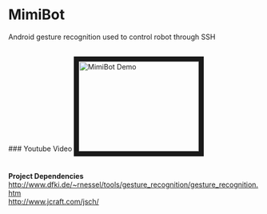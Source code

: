 # MimiBot
Android gesture recognition used to control robot through SSH

<br>### Youtube Video
<a href="https://youtu.be/7GmAC8g7FMA" target="_blank"><img src="http://img.youtube.com/vi/7GmAC8g7FMA/3.jpg" 
alt="MimiBot Demo" width="240" height="180" border="10" /></a>

<br><b>Project Dependencies</b>
<br>http://www.dfki.de/~rnessel/tools/gesture_recognition/gesture_recognition.htm
<br>http://www.jcraft.com/jsch/
